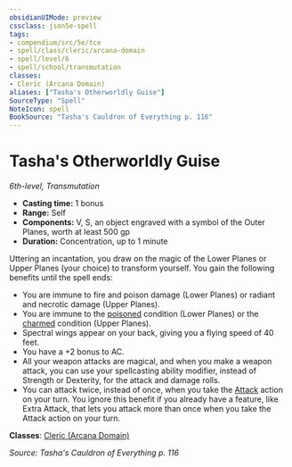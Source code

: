 ```yaml
---
obsidianUIMode: preview
cssclass: json5e-spell
tags:
- compendium/src/5e/tce
- spell/class/cleric/arcana-domain
- spell/level/6
- spell/school/transmutation
classes:
- Cleric (Arcana Domain)
aliases: ["Tasha's Otherworldly Guise"]
SourceType: "Spell"
NoteIcon: spell
BookSource: "Tasha's Cauldron of Everything p. 116"
---
```

# Tasha's Otherworldly Guise
*6th-level, Transmutation*  

- **Casting time:** 1 bonus
- **Range:** Self
- **Components:** V, S, an object engraved with a symbol of the Outer Planes, worth at least 500 gp
- **Duration:** Concentration, up to 1 minute

Uttering an incantation, you draw on the magic of the Lower Planes or Upper Planes (your choice) to transform yourself. You gain the following benefits until the spell ends:

- You are immune to fire and poison damage (Lower Planes) or radiant and necrotic damage (Upper Planes).  
- You are immune to the [poisoned](/2-Mechanics/CLI/rules/conditions.md#poisoned) condition (Lower Planes) or the [charmed](/2-Mechanics/CLI/rules/conditions.md#charmed) condition (Upper Planes).  
- Spectral wings appear on your back, giving you a flying speed of 40 feet.  
- You have a +2 bonus to AC.  
- All your weapon attacks are magical, and when you make a weapon attack, you can use your spellcasting ability modifier, instead of Strength or Dexterity, for the attack and damage rolls.  
- You can attack twice, instead of once, when you take the [Attack](/2-Mechanics/CLI/rules/actions.md#Attack) action on your turn. You ignore this benefit if you already have a feature, like Extra Attack, that lets you attack more than once when you take the Attack action on your turn.  

**Classes**: [Cleric (Arcana Domain)](/2-Mechanics/CLI/classes/cleric-arcana-domain-scag.md)

*Source: Tasha's Cauldron of Everything p. 116*